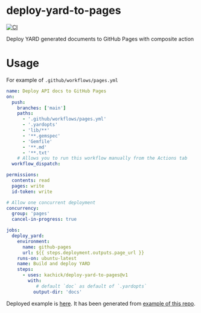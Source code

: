 # deploy-yard-to-pages

[![CI](https://github.com/kachick/deploy-yard-to-pages/actions/workflows/validate.yml/badge.svg?branch=main)](https://github.com/kachick/deploy-yard-to-pages/actions/workflows/validate.yml?query=branch%3Amain++)

Deploy YARD generated documents to GitHub Pages with composite action

# Usage

For example of `.github/workflows/pages.yml`

```yaml
name: Deploy API docs to GitHub Pages
on:
  push:
    branches: ['main']
    paths:
      - '.github/workflows/pages.yml'
      - '.yardopts'
      - 'lib/**'
      - '**.gemspec'
      - 'Gemfile'
      - '**.md'
      - '**.txt'
    # Allows you to run this workflow manually from the Actions tab
  workflow_dispatch:

permissions:
  contents: read
  pages: write
  id-token: write

# Allow one concurrent deployment
concurrency:
  group: 'pages'
  cancel-in-progress: true

jobs:
  deploy_yard:
    environment:
      name: github-pages
      url: ${{ steps.deployment.outputs.page_url }}
    runs-on: ubuntu-latest
    name: Build and deploy YARD
    steps:
      - uses: kachick/deploy-yard-to-pages@v1
        with:
           # default `doc` as default of `.yardopts`
          output-dir: 'docs'
```

Deployed example is [here](https://kachick.github.io/deploy-yard-to-pages/). It has been generated from [example of this repo](lib/foobar.rb).
